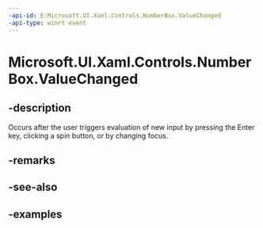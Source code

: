 ```yaml
---
-api-id: E:Microsoft.UI.Xaml.Controls.NumberBox.ValueChanged
-api-type: winrt event
---
```


# Microsoft.UI.Xaml.Controls.NumberBox.ValueChanged

<!--
public event Windows.Foundation.TypedEventHandler<Microsoft.UI.Xaml.Controls.NumberBox,Microsoft.UI.Xaml.Controls.NumberBoxValueChangedEventArgs> ValueChanged;
-->

## -description

Occurs after the user triggers evaluation of new input by pressing the Enter key, clicking a spin button, or by changing focus.

## -remarks

## -see-also

## -examples

